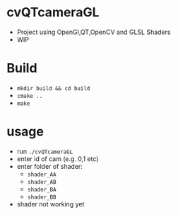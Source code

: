 # cvQTcameraGL
- Project using OpenGl,QT,OpenCV and GLSL Shaders
- WIP

# Build
- `mkdir build && cd build`
- `cmake ..`
- `make`

# usage
- run `./cvQTcameraGL`
- enter id of cam (e.g. 0,1 etc)
- enter folder of shader: 
  - `shader_AA`  
  - `shader_AB`  
  - `shader_BA` 
  - `shader_BB`
- shader not working yet
